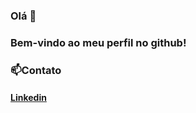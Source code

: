 ### Olá 👋

### Bem-vindo ao meu perfil no github!

### 📫Contato
#### [Linkedin](https://www.linkedin.com/in/arthur-amorim-95b0a7160/)
